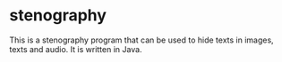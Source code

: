 # stenography

This is a stenography program that can be used to hide texts in images, texts and audio. It is written in Java.

